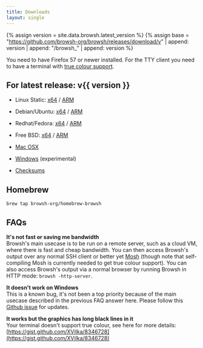 ```yaml
---
title: Downloads
layout: single
---
```


{% assign version = site.data.browsh.latest_version %}
{%
  assign base = "https://github.com/browsh-org/browsh/releases/download/v"
  | append: version
  | append: "/browsh_"
  | append: version
%}

You need to have Firefox 57 or newer installed. For the TTY client you need to have a
terminal with [true colour support](https://gist.github.com/XVilka/8346728).

## For latest release: v{{ version }}

* Linux Static: [x64]({{base}}_linux_amd64) / [ARM]({{base}}_linux_armv6)
* Debian/Ubuntu: [x64]({{base}}_linux_amd64.deb) / [ARM]({{base}}_linux_armv6.deb)
* Redhat/Fedora: [x64]({{base}}_linux_amd64.rpm) / [ARM]({{base}}_linux_armv6.rpm)
* Free BSD: [x64]({{base}}_freebsd_amd64.deb) / [ARM]({{base}}_freebsd_armv6.deb)
* [Mac OSX]({{base}}_darwin_amd64.tar.gz)
* [Windows]({{base}}_windows_amd64.exe) (experimental)

* [Checksums]({{base}}_checksums.txt)

## Homebrew

`brew tap browsh-org/homebrew-browsh`


## FAQs

**It's not fast or saving me bandwidth**    
Browsh's main usecase is to be run on a remote server, such as a cloud VM, where there is
fast and cheap bandwidth. You can then access Browsh's output over any normal SSH client
or better yet [Mosh](https://mosh.org/) (though note that self-compiling Mosh is currently needed to get true colour support). You can also access Browsh's output via a normal browser by running Browsh in HTTP mode: `browsh -http-server`.

**It doesn't work on Windows**    
This is a known bug, it's not been a top priority because of the main usecase described
in the previous FAQ answer here. Please follow this [Github issue](https://github.com/browsh-org/browsh/issues/32) for updates.

**It works but the graphics has long black lines in it**    
Your terminal doesn't support true colour, see here for more details: [https://gist.github.com/XVilka/8346728](https://gist.github.com/XVilka/8346728)
